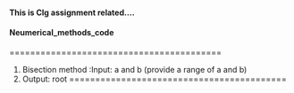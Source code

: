 #### This is Clg assignment related....
#### Neumerical_methods_code
=========================================
1. Bisection method :Input: a and b (provide a range of a and b) 
2. Output: root
==========================================
